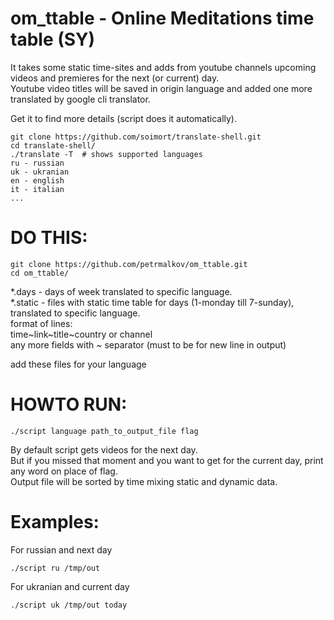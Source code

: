 # om_ttable - Online Meditations time table (SY)

It takes some static time-sites and adds from youtube channels upcoming videos and premieres for the next (or current) day.  
Youtube video titles will be saved in origin language and added one more translated by google cli translator.

Get it to find more details (script does it automatically).  
    
    git clone https://github.com/soimort/translate-shell.git  
    cd translate-shell/  
    ./translate -T  # shows supported languages  
    ru - russian  
    uk - ukranian  
    en - english  
    it - italian  
    ... 

# DO THIS:  

    git clone https://github.com/petrmalkov/om_ttable.git  
    cd om_ttable/  

*.days - days of week translated to specific language.  
*.static - files with static time table for days (1-monday till 7-sunday), translated to specific language.  
format of lines:  
time~link~title~country or channel  
any more fields with ~ separator (must to be for new line in output)  

add these files for your language  

# HOWTO RUN:  

    ./script language path_to_output_file flag  

By default script gets videos for the next day.  
But if you missed that moment and you want to get for the current day, print any word on place of flag.  
Output file will be sorted by time mixing static and dynamic data.  

# Examples:  

For russian and next day  

    ./script ru /tmp/out  

For ukranian and current day  

    ./script uk /tmp/out today  

